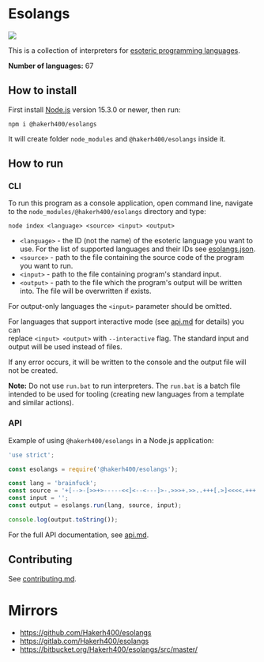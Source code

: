 # Esolangs

![](https://api.travis-ci.org/Hakerh400/esolangs.svg?branch=master)

This is a collection of interpreters for [esoteric programming languages](https://esolangs.org/wiki/Main_Page).

**Number of languages:** 67

## How to install

First install [Node.js](https://nodejs.org/download/) version 15.3.0 or newer, then run:

```
npm i @hakerh400/esolangs
```

It will create folder `node_modules` and `@hakerh400/esolangs` inside it.

## How to run

### CLI

To run this program as a console application, open command line, navigate to the `node_modules/@hakerh400/esolangs` directory and type:

```
node index <language> <source> <input> <output>
```

* `<language>` - the ID (not the name) of the esoteric language you want to use. For the list of supported languages and their IDs see [esolangs.json](./esolangs.json).
* `<source>` - path to the file containing the source code of the program you want to run.
* `<input>` - path to the file containing program's standard input.
* `<output>` - path to the file which the program's output will be written into. The file will be overwritten if exists.

For output-only languages the `<input>` parameter should be omitted.

For languages that support interactive mode (see [api.md](./api.md) for details) you can<br/>
replace `<input> <output>` with `--interactive` flag. The standard input and output will be used instead of files.

If any error occurs, it will be written to the console and the output file will not be created.

**Note:** Do not use `run.bat` to run interpreters. The `run.bat` is a batch file intended to be used for tooling (creating new languages from a template and similar actions).

### API

Example of using `@hakerh400/esolangs` in a Node.js application:

```js
'use strict';

const esolangs = require('@hakerh400/esolangs');

const lang = 'brainfuck';
const source = '+[-->-[>>+>-----<<]<--<---]>-.>>>+.>>..+++[.>]<<<<.+++.------.<<-.>>>>+.';
const input = '';
const output = esolangs.run(lang, source, input);

console.log(output.toString());
```

For the full API documentation, see [api.md](./api.md).

## Contributing

See [contributing.md](./contributing.md).

# Mirrors

* https://github.com/Hakerh400/esolangs
* https://gitlab.com/Hakerh400/esolangs
* https://bitbucket.org/Hakerh400/esolangs/src/master/